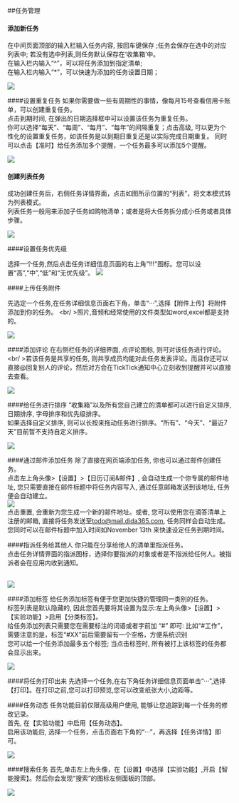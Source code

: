 ##任务管理

#### 添加新任务
在中间页面顶部的输入栏输入任务内容, 按回车键保存 ;任务会保存在选中的对应列表中; 若没有选中列表,则任务默认保存在‘收集箱’中。
<br/> 在输入栏内输入“^”，可以将任务添加到指定清单;
<br/> 在输入栏内输入“*”，可以快速为添加的任务设置日期；

![](../images/images_web2.0/short.png)

####设置重复任务
如果你需要做一些有周期性的事情，像每月15号查看信用卡账单，可以创建重复任务。
<br />点击到期时间, 在弹出的日期选择框中可以设置该任务为重复任务。
<br />你可以选择“每天”、“每周”、“每月”、“每年”的间隔重复；点击高级, 可以更为个性化的设置重复任务，如该任务是以到期日重复还是以实际完成日期重复。
同时可以点击【准时】给任务添加多个提醒，一个任务最多可以添加5个提醒。

![](../images/images_web2.0/repeat.png)

#### 创建列表任务
成功创建任务后，右侧任务详情界面，点击如图所示位置的“列表”，将文本模式转为列表模式。
<br/> 列表任务一般用来添加子任务如购物清单；或者是将大任务拆分成小任务或者具体步骤。

![](../images/images_web2.0/checklistnote.png)

####设置任务优先级

选择一个任务,然后点击任务详细信息页面的右上角"!!!"图标。您可以设置“高”,“中”,“低”和“无优先级”。
![](../images/images_web2.0/priority.png)

####上传任务附件

先选定一个任务,在任务详细信息页面右下角，单击“···”,选择【附件上传】将附件添加到你的任务。
<br/ >照片,音频和经常使用的文件类型如word,excel都是支持的。

![](../images/images_web2.0/upload.png)

####添加评论
在右侧栏任务的详细界面, 点评论图标, 则可对该任务进行评论。
<br/ >若该任务是共享的任务, 则共享成员均能对此任务发表评论。而且你还可以直接@回复别人的评论，然后对方会在TickTick通知中心立刻收到提醒并可以直接去查看。

![](../images/images_web2.0/comment.png)

####给任务进行排序
“收集箱”以及所有您自己建立的清单都可以进行自定义排序, 日期排序, 字母排序和优先级排序。
<br/>如果选择自定义排序, 则可以长按来拖动任务进行排序。“所有”、“今天”、“最近7天”目前暂不支持自定义排序。

![](../images/images_web2.0/sort.png)


####通过邮件添加任务
除了直接在网页端添加任务, 你也可以通过邮件创建任务。
<br />点击左上角头像>【设置】>【日历订阅&邮件】, 会自动生成一个你专属的邮件地址, 您只需要直接在邮件标题中将任务内容写入, 通过任意邮箱发送到该地址, 任务便会自动建立。
<br />![](../images/images_web2.0/addviaemail.png)
<br />点击重置, 会重新为您生成一个新的邮件地址。或者, 您可以使用您在滴答清单上注册的邮箱, 直接将任务发送至[todo@mail.dida365.com](todo@mail.dida365.com), 任务同样会自动生成。 您同时可以在邮件标题中加入时间如November 13th 来快速设定任务到期时间。

####指派任务给其他人
你只能在分享给他人的清单里指派任务。
<br/>点击任务详情界面的指派图标，选择你要指派的对象或者是不指派给任何人。被指派者会在应用内收到通知。

<br />![](../images/images_web2.0/assign.png)

####添加标签
给任务添加标签有便于您更加快捷的管理同一类别的任务。
<br/>标签列表是默认隐藏的, 因此您首先要将其设置为显示:左上角头像>【设置】>【实验功能】>启用【分类标签】。
<br/>给任务添加列表只需要您在需要标注的词语或者字前加 “#” 即可: 比如“#工作”，需要注意的是，标签“#XX”前后需要留有一个空格，方便系统识别
<br/>您可以给一个任务添加最多五个标签; 当点击标签时, 所有被打上该标签的任务都会显示出来。

 ![](../images/images_web2.0/tag.png)


####将任务打印出来
先选择一个任务,在右下角任务详细信息页面单击“···”,选择【打印】。在打印之前,您可以打印预览,您可以改变纸张大小,边距等。


####任务动态
任务功能目前仅限高级用户使用, 能够让您追踪到每一个任务的修改记录。
<br/>首先, 在【实验功能】中启用【任务动态】。
<br/>启用该功能后, 选择一个任务，点击页面右下角的“···”，再选择【任务详情】即可。


 ![](../images/images_web2.0/activities2.png)

####搜索任务
首先,单击左上角头像，在【设置】中选择【实验功能】,开启【智能搜索】。然后你会发现“搜索”的图标左侧面板的顶部。

![](../images/images_web2.0/search.png)


